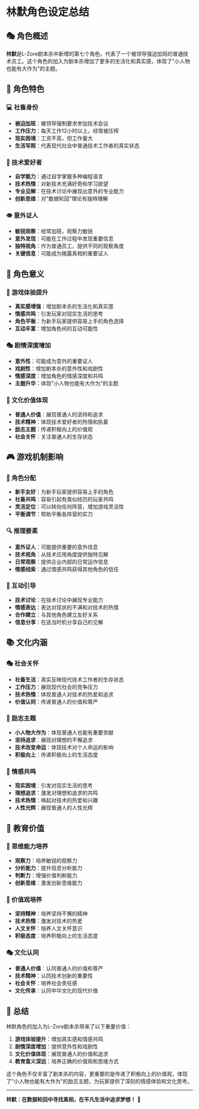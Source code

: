 # 林默角色设定总结

## 🎭 角色概述

**林默**是L-Zore剧本杀中新增的第七个角色，代表了一个被领导强迫加班的普通技术员工。这个角色的加入为剧本杀增加了更多的生活化和真实感，体现了"小人物也能有大作为"的主题。

## 🌟 角色特色

### 💻 社畜身份
- **被迫加班**：被领导强制要求参加技术会议
- **工作压力**：每天工作12小时以上，经常被压榨
- **现实困境**：工资不高，但工作量大
- **生活写照**：代表现代社会中普通技术工作者的真实状态

### 🔧 技术爱好者
- **自学能力**：通过自学掌握多种编程语言
- **技术热情**：对新技术充满好奇和学习欲望
- **专业见解**：在技术讨论中展现出意外的专业能力
- **创新思维**：对"数据轮回"理论有独特理解

### 👁️ 意外证人
- **敏锐观察**：经常加班，观察力敏锐
- **意外发现**：可能在工作过程中发现重要信息
- **独特视角**：作为普通员工，提供不同的观察角度
- **关键信息**：可能成为揭露真相的重要证人

## 🎯 角色意义

### 🎪 游戏体验提升
- **真实感增强**：增加剧本杀的生活化和真实感
- **情感共鸣**：引发玩家对现实生活的思考
- **角色平衡**：为新手玩家提供容易上手的角色选择
- **互动丰富**：增加角色间的互动可能性

### 🎭 剧情深度增加
- **意外性**：可能成为意外的重要证人
- **戏剧性**：增加剧本杀的意外性和戏剧性
- **情感深度**：增加角色的情感深度和共鸣
- **主题升华**：体现"小人物也能有大作为"的主题

### 🌟 文化价值体现
- **普通人价值**：展现普通人的坚持和追求
- **技术精神**：体现技术爱好者的热情和执着
- **励志主题**：传递积极向上的价值观
- **社会关怀**：关注普通人的生存状态

## 🎮 游戏机制影响

### 👥 角色分配
- **新手友好**：为新手玩家提供容易上手的角色
- **社畜共鸣**：容易引起有类似经历的玩家共鸣
- **灵活定位**：可以转向任何阵营，增加游戏灵活性
- **平衡调节**：帮助平衡各阵营的实力

### 🔍 推理要素
- **意外证人**：可能提供重要的意外信息
- **技术视角**：从技术应用角度提供独特见解
- **日常观察**：提供企业内部的日常运作信息
- **情感线索**：通过情感共鸣获得其他角色的信任

### 🎪 互动引导
- **技术讨论**：在技术讨论中展现专业能力
- **情感表达**：表达对现状的不满和对技术的热情
- **合作建立**：与其他角色建立友好关系
- **信息分享**：在适当时机分享自己的见解

## 📚 文化内涵

### 🎭 社会关怀
- **社畜生活**：真实反映现代技术工作者的生存状态
- **工作压力**：展现现代社会的竞争压力
- **技术热情**：体现普通人对技术的热爱和追求
- **价值认同**：传递普通人的价值和尊严

### 🌟 励志主题
- **小人物大作为**：体现普通人也能有重要贡献
- **坚持追求**：展现对理想的不懈追求
- **技术改变命运**：体现技术对个人命运的影响
- **积极向上**：传递积极向上的生活态度

### 🎪 情感共鸣
- **现实困境**：引发对现实生活的思考
- **理想追求**：激发对理想和追求的共鸣
- **技术热情**：唤起对技术的热爱和兴趣
- **人性光辉**：展现普通人的人性光辉

## 🎯 教育价值

### 🧠 思维能力培养
- **观察力**：培养敏锐的观察力
- **分析能力**：提升信息分析能力
- **判断力**：增强价值判断能力
- **创新思维**：激发创新思维能力

### 🌟 价值观培养
- **坚持精神**：培养坚持不懈的精神
- **技术热情**：激发对技术的热爱
- **人文关怀**：培养人文关怀意识
- **积极态度**：培养积极向上的生活态度

### 🎭 文化认同
- **普通人价值**：认同普通人的价值和尊严
- **技术精神**：认同技术创新的重要性
- **社会关怀**：培养社会责任感
- **文化传承**：认同中华文化的现代价值

## 🌟 总结

林默角色的加入为L-Zore剧本杀带来了以下重要价值：

1. **游戏体验提升**：增加真实感和情感共鸣
2. **剧情深度增加**：提供意外性和戏剧性
3. **文化价值体现**：展现普通人的价值和追求
4. **教育意义深远**：培养正确的价值观和思维方式

这个角色不仅丰富了剧本杀的内容，更重要的是传递了积极向上的价值观，体现了"小人物也能有大作为"的励志主题，为玩家提供了深刻的情感体验和文化思考。

---

**林默：在数据轮回中寻找真相，在平凡生活中追求梦想！** 🌟 